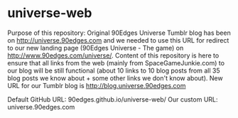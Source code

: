 universe-web
============

Purpose of this repository: Original 90Edges Universe Tumblr blog has been on http://universe.90edges.com and we needed to use this URL for redirect to our new landing page (90Edges Universe - The game) on http://www.90edges.com/universe/. Content of this repository is here to ensure that all links from the web (mainly from SpaceGameJunkie.com) to our blog will be still functional (about 10 links to 10 blog posts from all 35 blog posts we know about + some other links we don't know about). New URL for our Tumblr blog is http://blog.universe.90edges.com  

Default GitHub URL: 90edges.github.io/universe-web/
Our custom URL: universe.90edges.com
